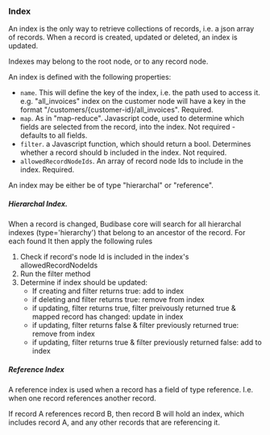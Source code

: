 ### Index

An index is the only way to retrieve collections of records, i.e. a json array of records. When a record is created, updated or deleted, an index is updated.

Indexes may belong to the root node, or to any record node.

An index is defined with the following properties:

- `name`. This will define the key of the index, i.e. the path used to access it. e.g. "all_invoices" index on the customer node will have a key in the format "/customers/{customer-id}/all_invoices". Required.
- `map`.  As in "map-reduce". Javascript code, used to determine which fields are selected from the record, into the index. Not required - defaults to all fields.
- `filter`. a Javascript function, which should return a bool. Determines whether a record should b included in the index. Not required.
- `allowedRecordNodeIds`. An array of record node Ids to include in the index. Required.

An index may be either be of type "hierarchal" or "reference".

##### Hierarchal Index. 

When a record is changed, Budibase core will search for all hierarchal indexes (type='hierarchy') that belong to an ancestor of the record. For each found It then apply the following rules

1. Check if record's node Id is included in the index's allowedRecordNodeIds
2. Run the filter method
3. Determine if index should be updated:
   - If creating and filter returns true: add to index
   - if deleting and filter returns true: remove from index
   - if updating, filter returns true, filter preivously returned true & mapped record has changed: update in index
   - if updating, filter returns false & filter previously returned true: remove from index
   - if updating, filter returns true & filter previously returned false: add to index

##### Reference Index

A reference index is used when a record has a field of type reference. I.e. when one record references another record. 

If record A references record B, then record B will hold an index, which includes record A, and any other records that are referencing it.